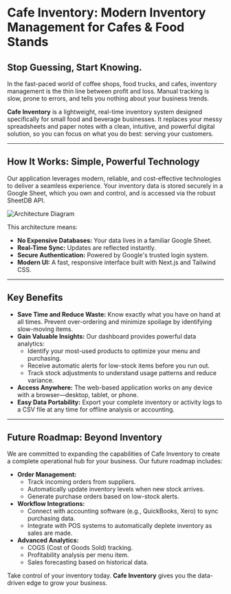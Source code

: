 # Cafe Inventory: Modern Inventory Management for Cafes & Food Stands

## Stop Guessing, Start Knowing.

In the fast-paced world of coffee shops, food trucks, and cafes, inventory management is the thin line between profit and loss. Manual tracking is slow, prone to errors, and tells you nothing about your business trends.

**Cafe Inventory** is a lightweight, real-time inventory system designed specifically for small food and beverage businesses. It replaces your messy spreadsheets and paper notes with a clean, intuitive, and powerful digital solution, so you can focus on what you do best: serving your customers.

---

## How It Works: Simple, Powerful Technology

Our application leverages modern, reliable, and cost-effective technologies to deliver a seamless experience. Your inventory data is stored securely in a Google Sheet, which you own and control, and is accessed via the robust SheetDB API.

![Architecture Diagram](https://mermaid.ink/svg/pako:eNqNVMtqwzAQ_JdCcsElLXZYaKGVXnooVz0kTkxskSVxSioTIf-9k5Rpb-ihh9hZZ2Z3ZnaHwGkyYIV0hHnRQp_KkY60y4oQ3EkyjC3jE7Yn7dJ7_Y-E9sF61oP3G1Qj6J0zTfKChlB2hJ2JqS2g2hDGGt8rM_Y-5V0J42s30i3zK5Y4q5kXl97b61i3F2l7oWjWjE4K4wS0yEay_fG4WzYk24Qy1d1N3h0tD2R8TfP4O8lTq648j5M39Lsl6wO75s8V9w24Tf2u4yP80i5z_4pU-U-n5hXz10X99pI9Fp2i95Q99r0F5l5dKq5i57n91_l5uO9z0zFzN1H7Jg7k2-96_d2B97H9c0Jb9B6yDshO7QxJ61B238Y0Ea3XfSg65m3j_v8U4T8bK_C13zR3-w0n0f8P2s9Z1E)

This architecture means:
-   **No Expensive Databases:** Your data lives in a familiar Google Sheet.
-   **Real-Time Sync:** Updates are reflected instantly.
-   **Secure Authentication:** Powered by Google's trusted login system.
-   **Modern UI:** A fast, responsive interface built with Next.js and Tailwind CSS.

---

## Key Benefits

-   **Save Time and Reduce Waste:** Know exactly what you have on hand at all times. Prevent over-ordering and minimize spoilage by identifying slow-moving items.
-   **Gain Valuable Insights:** Our dashboard provides powerful data analytics:
    -   Identify your most-used products to optimize your menu and purchasing.
    -   Receive automatic alerts for low-stock items before you run out.
    -   Track stock adjustments to understand usage patterns and reduce variance.
-   **Access Anywhere:** The web-based application works on any device with a browser—desktop, tablet, or phone.
-   **Easy Data Portability:** Export your complete inventory or activity logs to a CSV file at any time for offline analysis or accounting.

---

## Future Roadmap: Beyond Inventory

We are committed to expanding the capabilities of Cafe Inventory to create a complete operational hub for your business. Our future roadmap includes:

-   **Order Management:**
    -   Track incoming orders from suppliers.
    -   Automatically update inventory levels when new stock arrives.
    -   Generate purchase orders based on low-stock alerts.
-   **Workflow Integrations:**
    -   Connect with accounting software (e.g., QuickBooks, Xero) to sync purchasing data.
    -   Integrate with POS systems to automatically deplete inventory as sales are made.
-   **Advanced Analytics:**
    -   COGS (Cost of Goods Sold) tracking.
    -   Profitability analysis per menu item.
    -   Sales forecasting based on historical data.

Take control of your inventory today. **Cafe Inventory** gives you the data-driven edge to grow your business. 